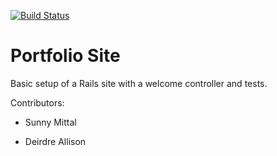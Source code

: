 [![Build Status](https://travis-ci.org/phillwilt/portfolio.svg?branch=master)](https://travis-ci.org/phillwilt/portfolio)

Portfolio Site
============

Basic setup of a Rails site with a welcome controller and tests.

Contributors:

- Sunny Mittal

- Deirdre Allison
